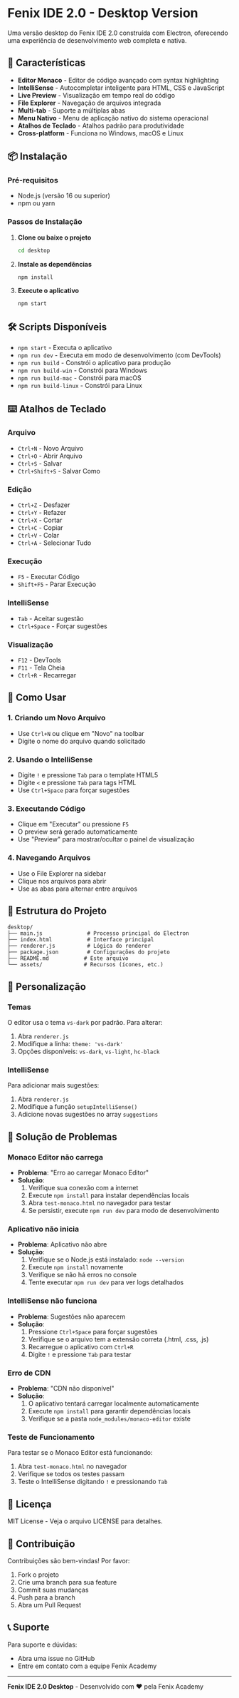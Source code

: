 # Fenix IDE 2.0 - Desktop Version

Uma versão desktop do Fenix IDE 2.0 construída com Electron, oferecendo uma experiência de desenvolvimento web completa e nativa.

## 🚀 Características

- **Editor Monaco** - Editor de código avançado com syntax highlighting
- **IntelliSense** - Autocompletar inteligente para HTML, CSS e JavaScript
- **Live Preview** - Visualização em tempo real do código
- **File Explorer** - Navegação de arquivos integrada
- **Multi-tab** - Suporte a múltiplas abas
- **Menu Nativo** - Menu de aplicação nativo do sistema operacional
- **Atalhos de Teclado** - Atalhos padrão para produtividade
- **Cross-platform** - Funciona no Windows, macOS e Linux

## 📦 Instalação

### Pré-requisitos
- Node.js (versão 16 ou superior)
- npm ou yarn

### Passos de Instalação

1. **Clone ou baixe o projeto**
   ```bash
   cd desktop
   ```

2. **Instale as dependências**
   ```bash
   npm install
   ```

3. **Execute o aplicativo**
   ```bash
   npm start
   ```

## 🛠️ Scripts Disponíveis

- `npm start` - Executa o aplicativo
- `npm run dev` - Executa em modo de desenvolvimento (com DevTools)
- `npm run build` - Constrói o aplicativo para produção
- `npm run build-win` - Constrói para Windows
- `npm run build-mac` - Constrói para macOS
- `npm run build-linux` - Constrói para Linux

## ⌨️ Atalhos de Teclado

### Arquivo
- `Ctrl+N` - Novo Arquivo
- `Ctrl+O` - Abrir Arquivo
- `Ctrl+S` - Salvar
- `Ctrl+Shift+S` - Salvar Como

### Edição
- `Ctrl+Z` - Desfazer
- `Ctrl+Y` - Refazer
- `Ctrl+X` - Cortar
- `Ctrl+C` - Copiar
- `Ctrl+V` - Colar
- `Ctrl+A` - Selecionar Tudo

### Execução
- `F5` - Executar Código
- `Shift+F5` - Parar Execução

### IntelliSense
- `Tab` - Aceitar sugestão
- `Ctrl+Space` - Forçar sugestões

### Visualização
- `F12` - DevTools
- `F11` - Tela Cheia
- `Ctrl+R` - Recarregar

## 🎯 Como Usar

### 1. Criando um Novo Arquivo
- Use `Ctrl+N` ou clique em "Novo" na toolbar
- Digite o nome do arquivo quando solicitado

### 2. Usando o IntelliSense
- Digite `!` e pressione `Tab` para o template HTML5
- Digite `<` e pressione `Tab` para tags HTML
- Use `Ctrl+Space` para forçar sugestões

### 3. Executando Código
- Clique em "Executar" ou pressione `F5`
- O preview será gerado automaticamente
- Use "Preview" para mostrar/ocultar o painel de visualização

### 4. Navegando Arquivos
- Use o File Explorer na sidebar
- Clique nos arquivos para abrir
- Use as abas para alternar entre arquivos

## 🔧 Estrutura do Projeto

```
desktop/
├── main.js              # Processo principal do Electron
├── index.html           # Interface principal
├── renderer.js          # Lógica do renderer
├── package.json         # Configurações do projeto
├── README.md           # Este arquivo
└── assets/             # Recursos (ícones, etc.)
```

## 🎨 Personalização

### Temas
O editor usa o tema `vs-dark` por padrão. Para alterar:
1. Abra `renderer.js`
2. Modifique a linha: `theme: 'vs-dark'`
3. Opções disponíveis: `vs-dark`, `vs-light`, `hc-black`

### IntelliSense
Para adicionar mais sugestões:
1. Abra `renderer.js`
2. Modifique a função `setupIntelliSense()`
3. Adicione novas sugestões no array `suggestions`

## 🐛 Solução de Problemas

### Monaco Editor não carrega
- **Problema**: "Erro ao carregar Monaco Editor"
- **Solução**: 
  1. Verifique sua conexão com a internet
  2. Execute `npm install` para instalar dependências locais
  3. Abra `test-monaco.html` no navegador para testar
  4. Se persistir, execute `npm run dev` para modo de desenvolvimento

### Aplicativo não inicia
- **Problema**: Aplicativo não abre
- **Solução**:
  1. Verifique se o Node.js está instalado: `node --version`
  2. Execute `npm install` novamente
  3. Verifique se não há erros no console
  4. Tente executar `npm run dev` para ver logs detalhados

### IntelliSense não funciona
- **Problema**: Sugestões não aparecem
- **Solução**:
  1. Pressione `Ctrl+Space` para forçar sugestões
  2. Verifique se o arquivo tem a extensão correta (.html, .css, .js)
  3. Recarregue o aplicativo com `Ctrl+R`
  4. Digite `!` e pressione `Tab` para testar

### Erro de CDN
- **Problema**: "CDN não disponível"
- **Solução**:
  1. O aplicativo tentará carregar localmente automaticamente
  2. Execute `npm install` para garantir dependências locais
  3. Verifique se a pasta `node_modules/monaco-editor` existe

### Teste de Funcionamento
Para testar se o Monaco Editor está funcionando:
1. Abra `test-monaco.html` no navegador
2. Verifique se todos os testes passam
3. Teste o IntelliSense digitando `!` e pressionando `Tab`

## 📝 Licença

MIT License - Veja o arquivo LICENSE para detalhes.

## 🤝 Contribuição

Contribuições são bem-vindas! Por favor:
1. Fork o projeto
2. Crie uma branch para sua feature
3. Commit suas mudanças
4. Push para a branch
5. Abra um Pull Request

## 📞 Suporte

Para suporte e dúvidas:
- Abra uma issue no GitHub
- Entre em contato com a equipe Fenix Academy

---

**Fenix IDE 2.0 Desktop** - Desenvolvido com ❤️ pela Fenix Academy
